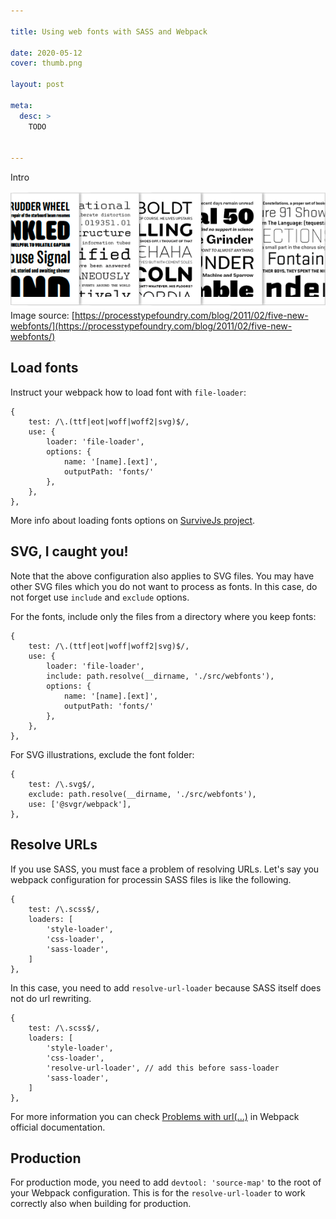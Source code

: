```yaml
---

title: Using web fonts with SASS and Webpack

date: 2020-05-12
cover: thumb.png

layout: post

meta:
  desc: >
    TODO


---
```


Intro

<excerpt/>

<div class="small" markdown="1">

![](thumb.png)<br/>
Image source:
[https://processtypefoundry.com/blog/2011/02/five-new-webfonts/](https://processtypefoundry.com/blog/2011/02/five-new-webfonts/)

</div>


##  Load fonts

Instruct your webpack how to load font with `file-loader`:

```
{
    test: /\.(ttf|eot|woff|woff2|svg)$/,
    use: {
        loader: 'file-loader',
        options: {
            name: '[name].[ext]',
            outputPath: 'fonts/'
        },
    },
},
```
More info about loading fonts options on [SurviveJs project](https://survivejs.com/webpack/loading/fonts/).

## SVG, I caught you!

Note that the above configuration also applies to SVG files. You may have other SVG files which you do not want to process as fonts. In this case, do not forget use `include` and `exclude` options.

For the fonts, include only the files from a directory where you keep fonts:

```
{
    test: /\.(ttf|eot|woff|woff2|svg)$/,
    use: {
        loader: 'file-loader',
        include: path.resolve(__dirname, './src/webfonts'),
        options: {
            name: '[name].[ext]',
            outputPath: 'fonts/'
        },
    },
},
```

For SVG illustrations, exclude the font folder:

```
{
    test: /\.svg$/,
    exclude: path.resolve(__dirname, './src/webfonts'),
    use: ['@svgr/webpack'],
},
```

## Resolve URLs

If you use SASS, you must face a problem of resolving URLs. Let's say you webpack configuration for processin SASS files is like the following.

```
{
    test: /\.scss$/,
    loaders: [
        'style-loader',
        'css-loader',
        'sass-loader',
    ]
},
```

In this case, you need to add `resolve-url-loader` because SASS itself does not do url rewriting.

```
{
    test: /\.scss$/,
    loaders: [
        'style-loader',
        'css-loader',
        'resolve-url-loader', // add this before sass-loader
        'sass-loader',
    ]
},
```

For more information you can check [Problems with url(...)](https://webpack.js.org/loaders/sass-loader/#problems-with-url) in Webpack official documentation.

## Production

For production mode, you need to add `devtool: 'source-map'` to the root of your Webpack configuration. This is for the `resolve-url-loader` to work correctly also when building for production.
